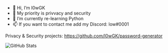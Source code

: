 - 👋 Hi, I’m l0wGK
- 👀 My priority is privvacy and security
- 🌱 I’m currently re-learning Python
- 📫 If you want to contact me add my Discord: low#0001

Privacy & Security projects:
https://github.com/l0wGK/password-generator


![GitHub Stats](https://github-readme-stats.vercel.app/api?username=l0wgk&theme=radical)
